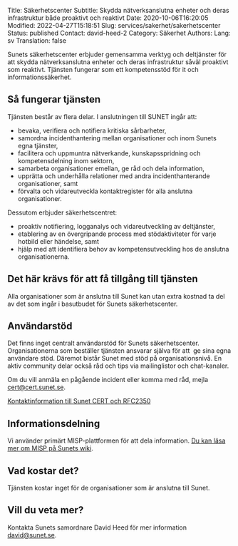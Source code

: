 Title: Säkerhetscenter
Subtitle: Skydda nätverksanslutna enheter och deras infrastruktur både proaktivt och reaktivt
Date: 2020-10-06T16:20:05
Modified: 2022-04-27T15:18:51
Slug: services/sakerhet/sakerhetscenter
Status: published
Contact: david-heed-2
Category: Säkerhet
Authors: 
Lang: sv
Translation: false

Sunets säkerhetscenter erbjuder gemensamma verktyg och deltjänster för att skydda nätverksanslutna enheter och deras infrastruktur såväl proaktivt som reaktivt. Tjänsten fungerar som ett kompetensstöd för it och informationssäkerhet.


Så fungerar tjänsten
--------------------


Tjänsten består av flera delar. I anslutningen till SUNET ingår att:


* bevaka, verifiera och notifiera kritiska sårbarheter,
* samordna incidenthantering mellan organisationer och inom Sunets egna tjänster,
* facilitera och uppmuntra nätverkande, kunskapsspridning och kompetensdelning inom sektorn,
* samarbeta organisationer emellan, ge råd och dela information,
* upprätta och underhålla relationer med andra incidenthanterande organisationer, samt
* förvalta och vidareutveckla kontaktregister för alla anslutna organisationer.


Dessutom erbjuder säkerhetscentret:


* proaktiv notifiering, logganalys och vidareutveckling av deltjänster,
* etablering av en övergripande process med stödaktiviteter för varje hotbild eller händelse, samt
* hjälp med att identifiera behov av kompetensutveckling hos de anslutna organisationerna.


Det här krävs för att få tillgång till tjänsten
-----------------------------------------------


Alla organisationer som är anslutna till Sunet kan utan extra kostnad ta del av det som ingår i basutbudet för Sunets säkerhetscenter.


Användarstöd
------------


Det finns inget centralt användarstöd för Sunets säkerhetscenter. Organisationerna som beställer tjänsten ansvarar själva för att  ge sina egna användare stöd. Däremot bistår Sunet med stöd på organisationsnivå. En aktiv community delar också råd och tips via mailinglistor och chat-kanaler.


Om du vill anmäla en pågående incident eller komma med råd, mejla [cert@cert.sunet.se](mailto:cert@cert.sunet.se).


[Kontaktinformation till Sunet CERT och RFC2350](https://wiki.sunet.se/display/SUNETCERT/SUNET+CERT+RFC+2350+PROFILE)


Informationsdelning
-------------------


Vi använder primärt MISP-plattformen för att dela information. [Du kan läsa mer om MISP på Sunets wiki](https://wiki.sunet.se/display/SUNETCERT/MISP).


Vad kostar det?
---------------


Tjänsten kostar inget för de organisationer som är anslutna till Sunet.


Vill du veta mer?
-----------------


Kontakta Sunets samordnare David Heed för mer information [david@sunet.se](mailto:david@sunet.se).


